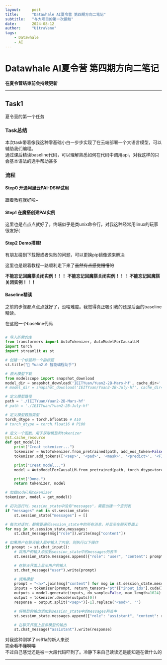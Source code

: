 ```yaml
---
layout:     post
title:      "Datawhale AI夏令营 第四期方向二笔记"
subtitle:   "与大项目的第一次接触"
date:       2024-08-12
author:     "U1traVeno"
tags:
    - Datawhale
    - AI
---
```


# Datawhale AI夏令营 第四期方向二笔记

**在夏令营结束前会持续更新**

----------------

## Task1

夏令营的第一个任务

### Task总结
本次task带着像我这种零基础小白一步步实现了在云端部署一个大语言模型，可以辅助我们编程。  
通过课后精读baseline代码，可以理解熟悉如何在代码中调用api，对我这样的只会基本语法的选手帮助甚多  

### 流程  

#### Step0 开通阿里云PAI-DSW试用  

跟着教程就好啦~

#### Step1 在魔搭创建PAI实例  

这里也是点点点就好了。终端似乎是类unix命令行，对我这种经常用linux的玩家很友好(

#### Step2 Demo搭建!  

有朋友碰到下载慢或者失败的问题，可以更换pip镜像源来解决  

这里也是跟着教程一路顺利走下来了~~虽然有点感觉懵懵的~~  

**不能忘记回魔搭关闭实例！！！**
**不能忘记回魔搭关闭实例！！！**
**不能忘记回魔搭关闭实例！！！**

#### Baseline精读  

之前的步骤都点点点就好了，没啥难度。我觉得真正吸引我的还是后面的baseline精读。    

在这贴一个baseline代码
```python

# 导入所需的库
from transformers import AutoTokenizer, AutoModelForCausalLM
import torch
import streamlit as st

# 创建一个标题和一个副标题
st.title("💬 Yuan2.0 智能编程助手")

# 源大模型下载
from modelscope import snapshot_download
model_dir = snapshot_download('IEITYuan/Yuan2-2B-Mars-hf', cache_dir='./')
# model_dir = snapshot_download('IEITYuan/Yuan2-2B-July-hf', cache_dir='./')

# 定义模型路径
path = './IEITYuan/Yuan2-2B-Mars-hf'
# path = './IEITYuan/Yuan2-2B-July-hf'

# 定义模型数据类型
torch_dtype = torch.bfloat16 # A10
# torch_dtype = torch.float16 # P100

# 定义一个函数，用于获取模型和tokenizer
@st.cache_resource
def get_model():
    print("Creat tokenizer...")
    tokenizer = AutoTokenizer.from_pretrained(path, add_eos_token=False, add_bos_token=False, eos_token='<eod>')
    tokenizer.add_tokens(['<sep>', '<pad>', '<mask>', '<predict>', '<FIM_SUFFIX>', '<FIM_PREFIX>', '<FIM_MIDDLE>','<commit_before>','<commit_msg>','<commit_after>','<jupyter_start>','<jupyter_text>','<jupyter_code>','<jupyter_output>','<empty_output>'], special_tokens=True)

    print("Creat model...")
    model = AutoModelForCausalLM.from_pretrained(path, torch_dtype=torch_dtype, trust_remote_code=True).cuda()

    print("Done.")
    return tokenizer, model

# 加载model和tokenizer
tokenizer, model = get_model()

# 初次运行时，session_state中没有"messages"，需要创建一个空列表
if "messages" not in st.session_state:
    st.session_state["messages"] = []

# 每次对话时，都需要遍历session_state中的所有消息，并显示在聊天界面上
for msg in st.session_state.messages:
    st.chat_message(msg["role"]).write(msg["content"])

# 如果用户在聊天输入框中输入了内容，则执行以下操作
if prompt := st.chat_input():
    # 将用户的输入添加到session_state中的messages列表中
    st.session_state.messages.append({"role": "user", "content": prompt})

    # 在聊天界面上显示用户的输入
    st.chat_message("user").write(prompt)

    # 调用模型
    prompt = "<n>".join(msg["content"] for msg in st.session_state.messages) + "<sep>" # 拼接对话历史
    inputs = tokenizer(prompt, return_tensors="pt")["input_ids"].cuda()
    outputs = model.generate(inputs, do_sample=False, max_length=1024) # 设置解码方式和最大生成长度
    output = tokenizer.decode(outputs[0])
    response = output.split("<sep>")[-1].replace("<eod>", '')

    # 将模型的输出添加到session_state中的messages列表中
    st.session_state.messages.append({"role": "assistant", "content": response})

    # 在聊天界面上显示模型的输出
    st.chat_message("assistant").write(response)

```

对我这种刚学了cs61a的新人来说  
~~完全看不懂啊喂~~  
不过自己感觉还是被一大段代码吓到了。冷静下来自己读读还是能知道在做什么的  

------------
